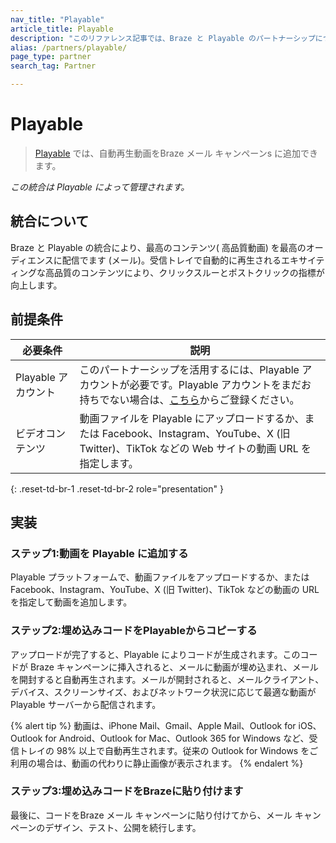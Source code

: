 ```yaml
---
nav_title: "Playable"
article_title: Playable
description: "このリファレンス記事では、Braze と Playable のパートナーシップについて説明します。Playable は動画プラットフォームであり、動画コンテンツを Braze メールキャンペーンに追加できます。"
alias: /partners/playable/
page_type: partner
search_tag: Partner

---
```


# Playable

> [Playable][1] では、自動再生動画をBraze メール キャンペーンs に追加できます。

_この統合は Playable によって管理されます。_

## 統合について

Braze と Playable の統合により、最高のコンテンツ( 高品質動画) を最高のオーディエンスに配信でます (メール)。受信トレイで自動的に再生されるエキサイティングな高品質のコンテンツにより、クリックスルーとポストクリックの指標が向上します。

## 前提条件

| 必要条件 | 説明 | 
| ----------- | ----------- |
| Playable アカウント | このパートナーシップを活用するには、Playable アカウントが必要です。Playable アカウントをまだお持ちでない場合は、[こちら][signup]からご登録ください。
ビデオコンテンツ | 動画ファイルを Playable にアップロードするか、または Facebook、Instagram、YouTube、X (旧 Twitter)、TikTok などの Web サイトの動画 URL を指定します。 |
{: .reset-td-br-1 .reset-td-br-2 role="presentation" }

## 実装

### ステップ1:動画を Playable に追加する

Playable プラットフォームで、動画ファイルをアップロードするか、または Facebook、Instagram、YouTube、X (旧 Twitter)、TikTok などの動画の URL を指定して動画を追加します。

### ステップ2:埋め込みコードをPlayableからコピーする

アップロードが完了すると、Playable によりコードが生成されます。このコードが Braze キャンペーンに挿入されると、メールに動画が埋め込まれ、メールを開封すると自動再生されます。メールが開封されると、メールクライアント、デバイス、スクリーンサイズ、およびネットワーク状況に応じて最適な動画が Playable サーバーから配信されます。

{% alert tip %}
動画は、iPhone Mail、Gmail、Apple Mail、Outlook for iOS、Outlook for Android、Outlook for Mac、Outlook 365 for Windows など、受信トレイの 98% 以上で自動再生されます。従来の Outlook for Windows をご利用の場合は、動画の代わりに静止画像が表示されます。
{% endalert %}

### ステップ3:埋め込みコードをBrazeに貼り付けます

最後に、コードをBraze メール キャンペーンに貼り付けてから、メール キャンペーンのデザイン、テスト、公開を続行します。


[1]: https://playable.video
[signup]: https://signup.playable.video